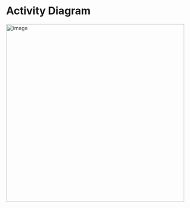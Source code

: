 # Activity Diagram

<img width="481" alt="image" src="https://user-images.githubusercontent.com/39396725/211775784-761fcbc3-7d20-4849-a755-bd2992b4772e.png">

